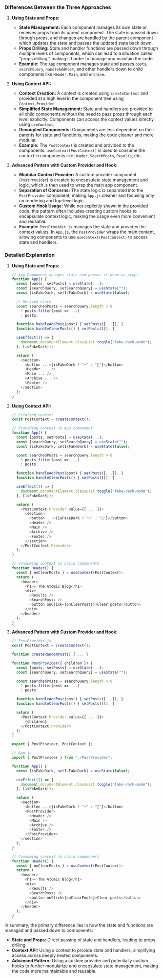 ### Differences Between the Three Approaches

1. **Using State and Props:**
   - **State Management:** Each component manages its own state or receives props from its parent component. The state is passed down through props, and changes are handled by the parent component which updates the state and passes the updated state back down.
   - **Props Drilling:** State and handler functions are passed down through multiple levels of components, which can lead to a situation called "props drilling," making it harder to manage and maintain the code.
   - **Example:** The `App` component manages state and passes `posts`, `searchQuery`, `handleAddPost`, and other handlers down to child components like `Header`, `Main`, and `Archive`.

2. **Using Context API:**
   - **Context Creation:** A context is created using `createContext` and provided at a high level in the component tree using `Context.Provider`.
   - **Simplified State Management:** State and handlers are provided to all child components without the need to pass props through each level explicitly. Components can access the context values directly using `useContext`.
   - **Decoupled Components:** Components are less dependent on their parents for state and functions, making the code cleaner and more modular.
   - **Example:** The `PostContext` is created and provided to the components. `useContext(PostContext)` is used to consume the context in components like `Header`, `SearchPosts`, `Results`, etc.

3. **Advanced Pattern with Custom Provider and Hook:**
   - **Modular Context Provider:** A custom provider component (`PostProvider`) is created to encapsulate state management and logic, which is then used to wrap the main app component.
   - **Separation of Concerns:** The state logic is separated into the `PostProvider` component, making `App.js` cleaner and focusing only on rendering and top-level logic.
   - **Custom Hook Usage:** While not explicitly shown in the provided code, this pattern often includes creating custom hooks to encapsulate context logic, making the usage even more convenient and reusable.
   - **Example:** `PostProvider.js` manages the state and provides the context values. In `App.js`, the `PostProvider` wraps the main content, allowing components to use `useContext(PostContext)` to access state and handlers.

### Detailed Explanation

1. **Using State and Props:**
   ```javascript
   // App Component manages state and passes it down as props
   function App() {
     const [posts, setPosts] = useState(...);
     const [searchQuery, setSearchQuery] = useState("");
     const [isFakeDark, setIsFakeDark] = useState(false);

     // Derived state
     const searchedPosts = searchQuery.length > 0
       ? posts.filter(post => ...)
       : posts;

     function handleAddPost(post) { setPosts([...]); }
     function handleClearPosts() { setPosts([]); }

     useEffect(() => {
       document.documentElement.classList.toggle("fake-dark-mode");
     }, [isFakeDark]);

     return (
       <section>
         <button ...>{isFakeDark ? "☀️" : "🌙"}</button>
         <Header ... />
         <Main ... />
         <Archive ... />
         <Footer />
       </section>
     );
   }
   ```

2. **Using Context API:**
   ```javascript
   // Creating context
   const PostContext = createContext();

   // Providing context in App component
   function App() {
     const [posts, setPosts] = useState(...);
     const [searchQuery, setSearchQuery] = useState("");
     const [isFakeDark, setIsFakeDark] = useState(false);

     const searchedPosts = searchQuery.length > 0
       ? posts.filter(post => ...)
       : posts;

     function handleAddPost(post) { setPosts([...]); }
     function handleClearPosts() { setPosts([]); }

     useEffect(() => {
       document.documentElement.classList.toggle("fake-dark-mode");
     }, [isFakeDark]);

     return (
       <PostContext.Provider value={{ ... }}>
         <section>
           <button ...>{isFakeDark ? "☀️" : "🌙"}</button>
           <Header />
           <Main />
           <Archive />
           <Footer />
         </section>
       </PostContext.Provider>
     );
   }

   // Consuming context in child components
   function Header() {
     const { onClearPosts } = useContext(PostContext);
     return (
       <header>
         <h1>⚛️ The Atomic Blog</h1>
         <div>
           <Results />
           <SearchPosts />
           <button onClick={onClearPosts}>Clear posts</button>
         </div>
       </header>
     );
   }
   ```

3. **Advanced Pattern with Custom Provider and Hook:**
   ```javascript
   // PostProvider.js
   const PostContext = createContext();

   function createRandomPost() { ... }

   function PostProvider({ children }) {
     const [posts, setPosts] = useState(...);
     const [searchQuery, setSearchQuery] = useState("");

     const searchedPosts = searchQuery.length > 0
       ? posts.filter(post => ...)
       : posts;

     function handleAddPost(post) { setPosts([...]); }
     function handleClearPosts() { setPosts([]); }

     return (
       <PostContext.Provider value={{ ... }}>
         {children}
       </PostContext.Provider>
     );
   }

   export { PostProvider, PostContext };

   // App.js
   import { PostProvider } from "./PostProvider";

   function App() {
     const [isFakeDark, setIsFakeDark] = useState(false);

     useEffect(() => {
       document.documentElement.classList.toggle("fake-dark-mode");
     }, [isFakeDark]);

     return (
       <section>
         <button ...>{isFakeDark ? "☀️" : "🌙"}</button>
         <PostProvider>
           <Header />
           <Main />
           <Archive />
           <Footer />
         </PostProvider>
       </section>
     );
   }

   // Consuming context in child components
   function Header() {
     const { onClearPosts } = useContext(PostContext);
     return (
       <header>
         <h1>⚛️ The Atomic Blog</h1>
         <div>
           <Results />
           <SearchPosts />
           <button onClick={onClearPosts}>Clear posts</button>
         </div>
       </header>
     );
   }
   ```

In summary, the primary difference lies in how the state and functions are managed and passed down to components:
- **State and Props:** Direct passing of state and handlers, leading to props drilling.
- **Context API:** Using a context to provide state and handlers, simplifying access across deeply nested components.
- **Advanced Pattern:** Using a custom provider and potentially custom hooks to further modularize and encapsulate state management, making the code more maintainable and reusable.